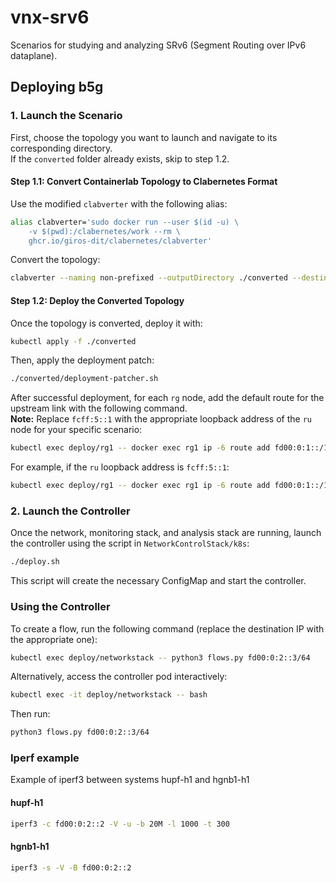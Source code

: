 # vnx-srv6

Scenarios for studying and analyzing SRv6 (Segment Routing over IPv6 dataplane).

## Deploying b5g

### 1. Launch the Scenario

First, choose the topology you want to launch and navigate to its corresponding directory.  
If the `converted` folder already exists, skip to step 1.2.

#### Step 1.1: Convert Containerlab Topology to Clabernetes Format

Use the modified `clabverter` with the following alias:

```bash
alias clabverter='sudo docker run --user $(id -u) \
    -v $(pwd):/clabernetes/work --rm \
    ghcr.io/giros-dit/clabernetes/clabverter'
```

Convert the topology:

```bash
clabverter --naming non-prefixed --outputDirectory ./converted --destinationNamespace across-tc32
```

#### Step 1.2: Deploy the Converted Topology

Once the topology is converted, deploy it with:

```bash
kubectl apply -f ./converted
```

Then, apply the deployment patch:

```bash
./converted/deployment-patcher.sh
```

After successful deployment, for each `rg` node, add the default route for the upstream link with the following command.  
**Note:** Replace `fcff:5::1` with the appropriate loopback address of the `ru` node for your specific scenario:

```bash
kubectl exec deploy/rg1 -- docker exec rg1 ip -6 route add fd00:0:1::/127 encap seg6 mode encap segs <ru-loopback-ip> dev eth1
```

For example, if the `ru` loopback address is `fcff:5::1`:

```bash
kubectl exec deploy/rg1 -- docker exec rg1 ip -6 route add fd00:0:1::/127 encap seg6 mode encap segs fcff:5::1 dev eth1
```


### 2. Launch the Controller

Once the network, monitoring stack, and analysis stack are running, launch the controller using the script in `NetworkControlStack/k8s`:

```bash
./deploy.sh
```

This script will create the necessary ConfigMap and start the controller.

### Using the Controller

To create a flow, run the following command (replace the destination IP with the appropriate one):

```bash
kubectl exec deploy/networkstack -- python3 flows.py fd00:0:2::3/64
```

Alternatively, access the controller pod interactively:

```bash
kubectl exec -it deploy/networkstack -- bash
```

Then run:

```bash
python3 flows.py fd00:0:2::3/64
```

### Iperf example

Example of iperf3 between systems hupf-h1 and hgnb1-h1

#### hupf-h1

```bash
iperf3 -c fd00:0:2::2 -V -u -b 20M -l 1000 -t 300

```

#### hgnb1-h1

```bash
iperf3 -s -V -B fd00:0:2::2
```